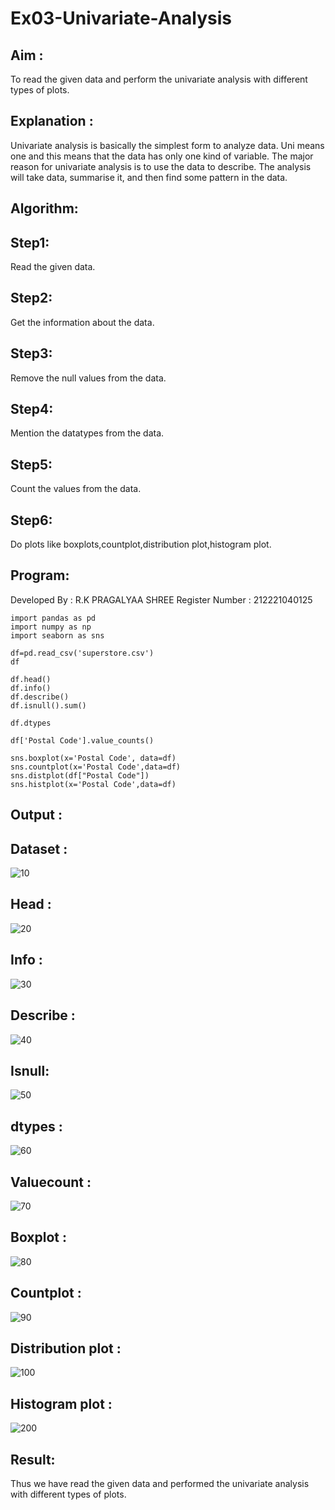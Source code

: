 # Ex03-Univariate-Analysis
## Aim :
To read the given data and perform the univariate analysis with different types of plots.

## Explanation :
Univariate analysis is basically the simplest form to analyze data. Uni means one and this means that the data has only one kind of variable. The major reason for univariate analysis is to use the data to describe. The analysis will take data, summarise it, and then find some pattern in the data.

## Algorithm:
## Step1:
Read the given data.

## Step2:
Get the information about the data.

## Step3:
Remove the null values from the data.

## Step4:
Mention the datatypes from the data.

## Step5:
Count the values from the data.

## Step6:
Do plots like boxplots,countplot,distribution plot,histogram plot.

## Program:
Developed By : R.K PRAGALYAA SHREE
Register Number : 212221040125
```
import pandas as pd
import numpy as np
import seaborn as sns

df=pd.read_csv('superstore.csv')
df

df.head()
df.info()
df.describe()
df.isnull().sum()

df.dtypes

df['Postal Code'].value_counts()

sns.boxplot(x='Postal Code', data=df)
sns.countplot(x='Postal Code',data=df)
sns.distplot(df["Postal Code"])
sns.histplot(x='Postal Code',data=df)
```
## Output :
## Dataset :
![10](https://user-images.githubusercontent.com/128135934/233770893-32a4681f-0c11-445b-aa8e-5facae1af195.png)

## Head :
![20](https://user-images.githubusercontent.com/128135934/233771003-c516c3c3-c8b8-4eb6-b78e-d1548d9d6938.png)

## Info :
![30](https://user-images.githubusercontent.com/128135934/233771024-b5f34fb7-28b3-4598-b24f-b91b6afcdf9e.png)

## Describe :
![40](https://user-images.githubusercontent.com/128135934/233771044-19120134-7a46-4499-a236-9526d9f467be.png)

## Isnull:
![50](https://user-images.githubusercontent.com/128135934/233771068-18c1ab58-b8b6-4ac4-8cac-b89a010f7a1f.png)

## dtypes :
![60](https://user-images.githubusercontent.com/128135934/233771110-313bc230-fcfc-4b76-a57b-c83b1d3f2806.png)

## Valuecount :
![70](https://user-images.githubusercontent.com/128135934/233771134-9d7cebfe-ca7f-42ee-b27b-5994d8e8b4cd.png)

## Boxplot :
![80](https://user-images.githubusercontent.com/128135934/233771158-791aab81-274b-424a-bb3c-a33aedf984db.png)

## Countplot :
![90](https://user-images.githubusercontent.com/128135934/233771177-0fd778bf-ecd0-4d48-8e3c-bcb760f0e6b8.png)

## Distribution plot :
![100](https://user-images.githubusercontent.com/128135934/233771199-c7073298-ddef-4024-85ba-7e2a19d87c96.png)

## Histogram plot :
![200](https://user-images.githubusercontent.com/128135934/233771224-e1ab6280-97d4-46f7-abb7-59be32fc608a.png)

## Result:
Thus we have read the given data and performed the univariate analysis with different types of plots.






